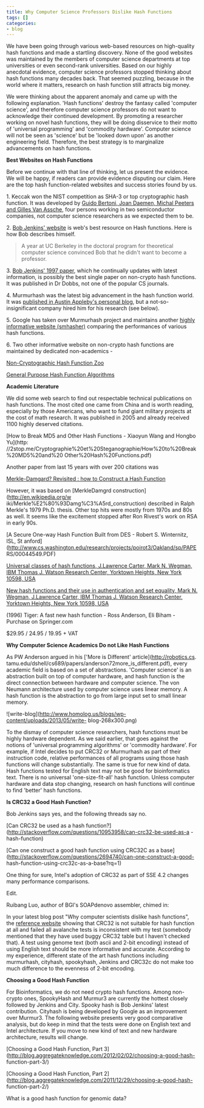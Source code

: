 ```yaml
---
title: Why Computer Science Professors Dislike Hash Functions
tags: []
categories:
- blog
---
```

We have been going through various web-based resources on high-quality hash
functions and made a startling discovery. None of the good websites was
maintained by the members of computer science departments at top universities
or even second-rank universities. Based on our highly anecdotal evidence,
computer science professors stopped thinking about hash functions many decades
back. That seemed puzzling, because in the world where it matters, research on
hash function still attracts big money.
<!--more-->

We were thinking about the apparent anomaly and came up with the following
explanation. 'Hash functions' destroy the fantasy called 'computer science',
and therefore computer science professors do not want to acknowledge their
continued development. By promoting a researcher working on novel hash
functions, they will be doing disservice to their motto of 'universal
programming' and 'commodity hardware'. Computer science will not be seen as
'science' but be 'looked down upon' as another engineering field. Therefore,
the best strategy is to marginalize advancements on hash functions.

**Best Websites on Hash Functions**

Before we continue with that line of thinking, let us present the evidence. We
will be happy, if readers can provide evidence disputing our claim. Here are
the top hash function-related websites and success stories found by us.

1\. Keccak won the NIST competition as SHA-3 or top cryptographic hash
function. It was developed by [Guido Bertoni, Joan Daemen, Michal Peeters and
Gilles Van Assche](http://keccak.noekeon.org/), four persons working in two
semiconductor companies, not computer science researchers as we expected them
to be.

2\. [Bob Jenkins' website](http://burtleburtle.net/bob/) is web's best
resource on Hash functions. Here is how Bob describes himself.

> A year at UC Berkeley in the doctoral program for theoretical computer
science convinced Bob that he didn't want to become a professor.

3\. [Bob Jenkins' 1997 paper](http://burtleburtle.net/bob/hash/doobs.html),
which he continually updates with latest information, is possibly the best
single paper on non-crypto hash functions. It was published in Dr Dobbs, not
one of the popular CS journals.

4\. Murmurhash was the latest big advancement in the hash function world. It
was [published in Austin Appleby's personal
blog](http://tanjent.livejournal.com/756623.html), but a not-so-insignificant
company hired him for his research (see below).

5\. Google has taken over Murmurhash project and maintains another [highly
informative website (smhasher)](https://code.google.com/p/smhasher/) comparing
the performances of various hash functions.

6\. Two other informative website on non-crypto hash functions are maintained
by dedicated non-academics -

[Non-Cryptographic Hash Function
Zoo](http://floodyberry.com/noncryptohashzoo/)

[General Purpose Hash Function
Algorithms](http://www.partow.net/programming/hashfunctions/index.html)

**Academic Literature**

We did some web search to find out respectable technical publications on hash
functions. The most cited one came from China and is worth reading, especially
by those Americans, who want to fund giant military projects at the cost of
math research. It was published in 2005 and already received 1100 highly
deserved citations.

[How to Break MD5 and Other Hash Functions - Xiaoyun Wang and Hongbo Yu](http:
//2stop.me/Cryptographie%20et%20Steganographie/How%20to%20Break%20MD5%20and%20
Other%20Hash%20Functions.pdf)

Another paper from last 15 years with over 200 citations was

[Merkle-Damgard? Revisited : how to Construct a Hash
Function](http://www.cs.nyu.edu/~puniya/papers/merkle.pdf)

However, it was based on [MerkleDamgrd construction](http://en.wikipedia.org/w
iki/Merkle%E2%80%93Damg%C3%A5rd_construction) described in Ralph Merkle's 1979
Ph.D. thesis. Other top hits were mostly from 1970s and 80s as well. It seems
like the excitement stopped after Ron Rivest's work on RSA in early 90s.

[A Secure One-way Hash Function Built from DES - Robert S. Winternitz, ISL, St
anford](http://www.cs.washington.edu/research/projects/poirot3/Oakland/sp/PAPE
RS/00044549.PDF)

[Universal classes of hash functions, J.Lawrence Carter, Mark N. Wegman, IBM
Thomas J. Watson Research Center, Yorktown Heights, New York 10598,
USA](http://www.sciencedirect.com/science/article/pii/0022000079900448)

[New hash functions and their use in authentication and set equality, Mark N.
Wegman, J.Lawrence Carter, IBM Thomas J. Watson Research Center, Yorktown
Heights, New York 10598,
USA](http://www.sciencedirect.com/science/article/pii/0022000081900337)

(1996) Tiger: A fast new hash function - Ross Anderson, Eli Biham - Purchase
on Springer.com

$29.95 / 24.95 / 19.95 + VAT

**Why Computer Science Academics Do not Like Hash Functions**

As PW Anderson argued in his ['More is Different' article](http://robotics.cs.
tamu.edu/dshell/cs689/papers/anderson72more_is_different.pdf), every academic
field is based on a set of abstractions. 'Computer science' is an abstraction
built on top of computer hardware, and hash function is the direct connection
between hardware and computer science. The von Neumann architecture used by
computer science uses linear memory. A hash function is the abstraction to go
from large input set to small linear memory.

![write-blog](http://www.homolog.us/blogs/wp-content/uploads/2013/05/write-
blog-268x300.png)

To the dismay of computer science researchers, hash functions must be highly
hardware dependent. As we said earlier, that goes against the notions of
'universal programming algorithms' or 'commodity hardware'. For example, if
Intel decides to put CRC32 or Murmurhash as part of their instruction code,
relative performances of all programs using those hash functions will change
substantially. The same is true for new kind of data. Hash functions tested
for English text may not be good for bioinformatics text. There is no
universal 'one-size-fit-all' hash function. Unless computer hardware and data
stop changing, research on hash functions will continue to find 'better' hash
functions.

**Is CRC32 a Good Hash Function?**

Bob Jenkins says yes, and the following threads say no.

[Can CRC32 be used as a hash
function?](http://stackoverflow.com/questions/10953958/can-crc32-be-used-as-a
-hash-function)

[Can one construct a good hash function using CRC32C as a
base](http://stackoverflow.com/questions/2694740/can-one-construct-a-good-
hash-function-using-crc32c-as-a-base?rq=1)

One thing for sure, Intel's adoption of CRC32 as part of SSE 4.2 changes many
performance comparisons.

Edit.

Ruibang Luo, author of BGI's SOAPdenovo assembler, chimed in:

>

In your latest blog post "Why computer scientists dislike hash functions", the
[reference website](http://home.comcast.net/~bretm/hash/8.html) showing that
CRC32 is not suitable for hash function at all and failed all avalanche tests
is inconsistent with my test (somebody mentioned that they have used buggy
CRC32 table but I haven't checked that). A test using genome text (both ascii
and 2-bit encoding) instead of using English text should be more informative
and accurate. According to my experience, different state of the art hash
functions including murmurhash, cityhash, spookyhash, Jenkins and CRC32c do
not make too much difference to the evenness of 2-bit encoding.

**Choosing a Good Hash Function**

For Bioinformatics, we do not need crypto hash functions. Among non-crypto
ones, SpookyHash and Murmur3 are currently the hottest closely followed by
Jenkins and City. Spooky hash is Bob Jenkins' latest contribution. Cityhash is
being developed by Google as an improvement over Murmur3. The following
website presents very good comparative analysis, but do keep in mind that the
tests were done on English text and Intel architecture. If you move to new
kind of text and new hardware architecture, results will change.

[Choosing a Good Hash Function, Part
3](http://blog.aggregateknowledge.com/2012/02/02/choosing-a-good-hash-
function-part-3/)

[Choosing a Good Hash Function, Part
2](http://blog.aggregateknowledge.com/2011/12/29/choosing-a-good-hash-
function-part-2/)

What is a good hash function for genomic data?

